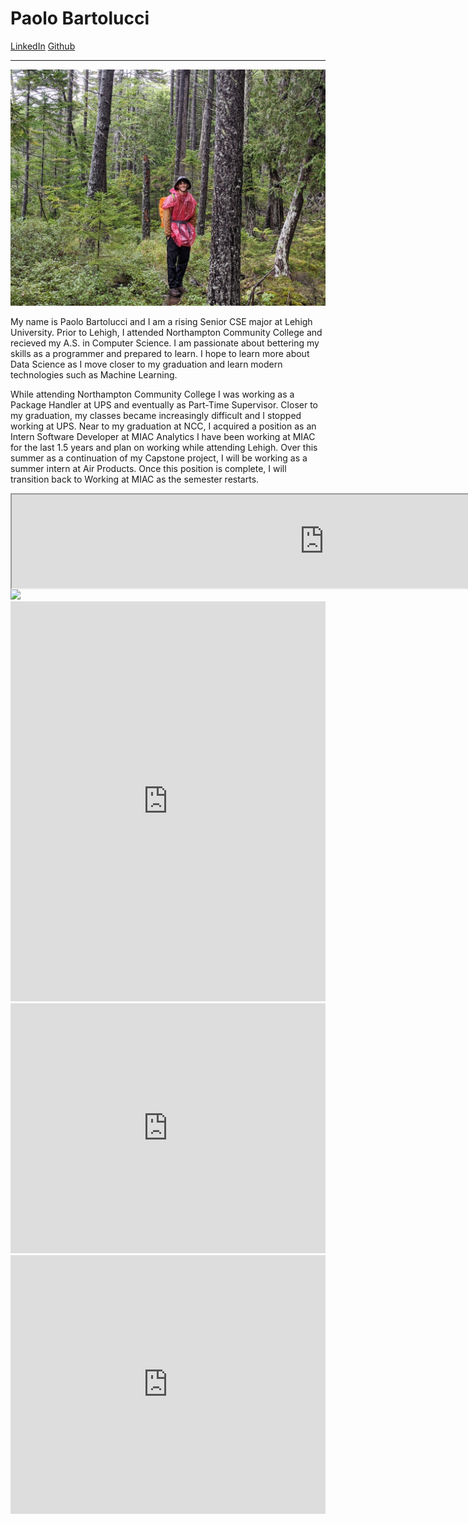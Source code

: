﻿# Paolo Bartolucci

[LinkedIn](https://www.linkedin.com/in/paolo-bartolucci-693844201/)
[Github](https://github.com/paolobarto)

---

![Picture for Trip to Maine, Torrential Downpour for 3 days prior to this hike.](assets/images/picture_of_me.JPG)

My name is Paolo Bartolucci and I am a rising Senior CSE major at Lehigh University. Prior to Lehigh, I attended Northampton Community College and recieved my A.S. in Computer Science. I am passionate about bettering my skills as a programmer and prepared to learn. I hope to learn more about Data Science as I move closer to my graduation and learn modern technologies such as Machine Learning. 

While attending Northampton Community College I was working as a Package Handler at UPS and eventually as Part-Time Supervisor. Closer to my graduation, my classes became increasingly difficult and I stopped working at UPS. Near to my graduation at NCC, I acquired a position as an Intern Software Developer at MIAC Analytics I have been working at MIAC for the last 1.5 years and plan on working while attending Lehigh. Over this summer as a continuation of my Capstone project, I will be working as a summer intern at Air Products. Once this position is complete, I will transition back to Working at MIAC as the semester restarts. 

<iframe align="center" width="1000" heigh="1000" src="https://public.tableau.com/app/profile/paolo.bartolucci/viz/PSSAScores/Sheet1?publish=yes"></iframe>

<div class='tableauPlaceholder' id='viz1687574068779' style='position: relative'><noscript><a href='#'><img alt=' ' src='https:&#47;&#47;public.tableau.com&#47;static&#47;images&#47;PS&#47;PSSAScores&#47;Sheet2&#47;1_rss.png' style='border: none' /></a></noscript><object class='tableauViz'  style='display:none;'><param name='host_url' value='https%3A%2F%2Fpublic.tableau.com%2F' /> <param name='embed_code_version' value='3' /> <param name='path' value='views&#47;PSSAScores&#47;Sheet2?:language=en-US&amp;:embed=true&amp;publish=yes' /> <param name='toolbar' value='yes' /><param name='static_image' value='https:&#47;&#47;public.tableau.com&#47;static&#47;images&#47;PS&#47;PSSAScores&#47;Sheet2&#47;1.png' /> <param name='animate_transition' value='yes' /><param name='display_static_image' value='yes' /><param name='display_spinner' value='yes' /><param name='display_overlay' value='yes' /><param name='display_count' value='yes' /><param name='language' value='en-US' /><param name='filter' value='publish=yes' /></object></div>                <script type='text/javascript'>                    var divElement = document.getElementById('viz1687574068779');                    var vizElement = divElement.getElementsByTagName('object')[0];                    vizElement.style.width='100%';vizElement.style.height=(divElement.offsetWidth*0.75)+'px';                    var scriptElement = document.createElement('script');                    scriptElement.src = 'https://public.tableau.com/javascripts/api/viz_v1.js';                    vizElement.parentNode.insertBefore(scriptElement, vizElement);                </script>


<iframe title="Lehigh Undergraduate Enrollment Spring 2020" aria-label="Pie Chart" id="datawrapper-chart-m6IAt" src="https://datawrapper.dwcdn.net/m6IAt/1/" scrolling="no" frameborder="0" style="width: 0; min-width: 100% !important; border: none;" height="640" data-external="1"></iframe><script type="text/javascript">!function(){"use strict";window.addEventListener("message",(function(a){if(void 0!==a.data["datawrapper-height"]){var e=document.querySelectorAll("iframe");for(var t in a.data["datawrapper-height"])for(var r=0;r<e.length;r++)if(e[r].contentWindow===a.source){var i=a.data["datawrapper-height"][t]+"px";e[r].style.height=i}}}))}();
</script>


<iframe title="Size of Lehigh Schools Over-Time" aria-label="Interactive line chart" id="datawrapper-chart-cEWZ3" src="https://datawrapper.dwcdn.net/cEWZ3/1/" scrolling="no" frameborder="0" style="width: 0; min-width: 100% !important; border: none;" height="400" data-external="1"></iframe><script type="text/javascript">!function(){"use strict";window.addEventListener("message",(function(a){if(void 0!==a.data["datawrapper-height"]){var e=document.querySelectorAll("iframe");for(var t in a.data["datawrapper-height"])for(var r=0;r<e.length;r++)if(e[r].contentWindow===a.source){var i=a.data["datawrapper-height"][t]+"px";e[r].style.height=i}}}))}();
</script>


<iframe title="% of Proficient and Above of PSSA Scores" aria-label="Interactive line chart" id="datawrapper-chart-nUyfQ" src="https://datawrapper.dwcdn.net/nUyfQ/1/" scrolling="no" frameborder="0" style="width: 0; min-width: 100% !important; border: none;" height="414" data-external="1"></iframe><script type="text/javascript">!function(){"use strict";window.addEventListener("message",(function(a){if(void 0!==a.data["datawrapper-height"]){var e=document.querySelectorAll("iframe");for(var t in a.data["datawrapper-height"])for(var r=0;r<e.length;r++)if(e[r].contentWindow===a.source){var i=a.data["datawrapper-height"][t]+"px";e[r].style.height=i}}}))}();
</script>